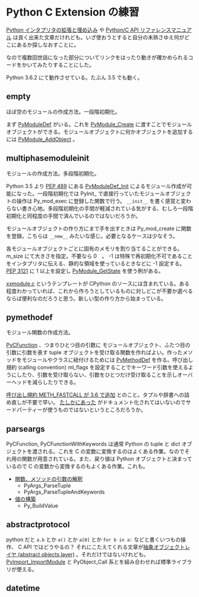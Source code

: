 # Python C Extension の練習
[Python インタプリタの拡張と埋め込み](https://docs.python.jp/3/extending/index.html) や
[Python/C API リファレンスマニュアル](https://docs.python.jp/3/c-api/index.html)
は良く出来た文章だけれども。いざ使おうとすると自分の未熟さゆえ何がどこにあるか探しなおすことに。

なので複数回世話になった部分についてリンクをはったり動きが確かめられるコードをかいてみたりすることにした。

Python 3.6.2 にて動作させている。たぶん 3.5 でも動く。

## empty
ほぼ空のモジュールの作成方法。一段階初期化。

まず [PyModuleDef](https://docs.python.jp/3/c-api/module.html#c.PyModuleDef) がいる。これを [PyModule_Create](https://docs.python.jp/3/c-api/module.html#c.PyModule_Create) に渡すことでモジュールオブジェクトができる。モジュールオブジェクトに何かオブジェクトを追加するには [PyModule_AddObject](https://docs.python.jp/3/c-api/module.html#c.PyModule_AddObject) 。


## multiphasemoduleinit
モジュールの作成方法。多段階初期化。

Python 3.5 より [PEP 489](https://www.python.org/dev/peps/pep-0451/) にある [PyModuleDef_Init](https://docs.python.jp/3/c-api/module.html#c.PyModuleDef_Init) によるモジュール作成が可能になった。一段階初期化では PyInit_ で直接行っていたモジュールオブジェクトの操作は Py_mod_exec に登録した関数で行う。 `__init__` を書く感覚と変わらない書き心地。多段階初期化の手間が軽減されている気がする、むしろ一段階初期化と同程度の手間で済んでいるのではないだろうか。

モジュールオブジェクトの作り方にまで手を出すときは Py_mod_create に関数を登録。こちらは `__new__` みたいな感じ。必要となるケースは少なそう。

各モジュールオブジェクトごとに固有のメモリを割り当てることができる。 m_size にて大きさを指定。不要なら 0　。 -1 は特殊で再初期化不可であることをインタプリタに伝える、静的な領域を使っているときなどに -1 設定する。 [PEP 3121](https://www.python.org/dev/peps/pep-3121/) に 1 以上を設定し [PyModule_GetState](https://docs.python.jp/3/c-api/module.html#c.PyModule_GetState) を使う例がある。

[xxmodule.c](https://github.com/python/cpython/blob/3.6/Modules/xxmodule.c) というテンプレートが CPython のソースには含まれている。ある程度わかっていれば、これから作ろうとしているものに対しどこが不要か選べるならば便利なのだろうと思う。新しい型の作り方から始まっている。

## pymethodef
モジュール関数の作成方法。

[PyCFunction](https://docs.python.jp/3/c-api/structures.html?highlight=pycfunction#c.PyCFunction) 、つまりひとつ目の引数に モジュールオブジェクト、ふたつ目の引数に引数を表す tuple オブジェクトを受け取る関数を作ればよい。作ったメソッドをモジュールやクラスに紐付けるためには [PyMethodDef](https://docs.python.jp/3/c-api/structures.html#c.PyMethodDef) を作る。呼び出し規約 (calling convention) ml_flags を設定することでキーワード引数を使えるようにしたり、引数を受け取らない、引数をひとつだけ受け取ることを示しオーバーヘッドを減らしたりできる。

[呼び出し規約 METH_FASTCALL が 3.6 で追加](http://dsas.blog.klab.org/archives/2017-01/python-dev-201701.html) とのこと。タプルや辞書への詰め直しが不要で早い。 [たしかにあった](https://github.com/python/cpython/blob/6969eaf4682beb01bc95eeb14f5ce6c01312e297/Include/methodobject.h#L91-L114) がドキュメント化されてはいないのでサードパーティーが使うものではないというところだろうか。

## parseargs
PyCFunction, PyCFunctionWithKeywords は通常 Python の tuple と dict オブジェクトを渡される。これを C の変数に変換するのはよくある作業。なのでそれ用の関数が用意されている。また、戻り値は Python オブジェクトと決まっているので C の変数から変換するのもよくある作業。これも。

* [関数、メソッドの引数の解釈](https://docs.python.jp/3/c-api/arg.html#parsing-arguments)
  * PyArgs_ParseTuple
  * PyArgs_ParseTupleAndKeywords
* [値の構築](https://docs.python.jp/3/c-api/arg.html#building-values)
  * Py_BuildValue

## abstractprotocol
python だと `a.b` とか `a()` とか `a[0]` とか `for b in a:` などと書くいつもの操作、 C API ではどうやるの？ それにこたえてくれる文章が[抽象オブジェクトレイヤ (abstract objects layer)](https://docs.python.jp/3/c-api/abstract.html) 。それだけではないけれども。 [PyImport_ImportModule](https://docs.python.jp/3/c-api/import.html#c.PyImport_ImportModule) と PyObject_Call 系とを組み合わせれば標準ライブラリが使える。

## datetime

